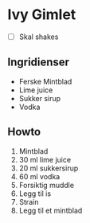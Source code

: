 # Ivy Gimlet

 * [ ] Skal shakes

## Ingridienser
* Ferske Mintblad
* Lime juice
* Sukker sirup
* Vodka

## Howto
1. Mintblad
2. 30 ml lime juice
3. 20 ml sukkersirup
4. 60 ml vodka
5. Forsiktig muddle
6. Legg til is
7. Strain
8. Legg til et mintblad
